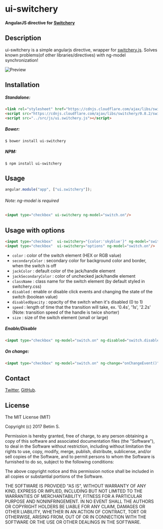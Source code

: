 # ui-switchery
#### AngularJS directive for [Switchery](https://github.com/abpetkov/switchery)


## Description

ui-switchery is a simple angularjs directive, wrapper for [switchery.js](https://github.com/abpetkov/switchery).
Solves known problems(of other libraries/directives) with ng-model synchronization!


![Preview](http://i.imgur.com/0PcuTbO.jpg)

## Installation

##### Standalone:

```html
<link rel="stylesheet" href="https://cdnjs.cloudflare.com/ajax/libs/switchery/0.8.2/switchery.css">
<script src="https://cdnjs.cloudflare.com/ajax/libs/switchery/0.8.2/switchery.js"></script>
<script src="../src/js/ui.switchery.js"></script>
```

##### Bower:

```shell
$ bower install ui-switchery
```

##### NPM:

```shell
$ npm install ui-switchery
```

## Usage

```js
angular.module("app", ["ui.switchery"]);
```

###### Note: ng-model is required
```html
<input type="checkbox" ui-switchery ng-model="switch.on"/>
```

## Usage with options

```html
<input type="checkbox"  ui-switchery="{color:'skyblue'}" ng-model="switch.on"/>
<input type="checkbox"  ui-switchery="options" ng-model="switch.on"/>
```

- `color` : color of the switch element (HEX or RGB value)
- `secondaryColor` : secondary color for background color and border, when the switch is off
- `jackColor` : default color of the jack/handle element
- `jackSecondaryColor` : color of unchecked jack/handle element
- `className` : class name for the switch element (by default styled in switchery.css)
- `disabled` : enable or disable click events and changing the state of the switch (boolean value)
- `disabledOpacity` : opacity of the switch when it's disabled (0 to 1)
- `speed` : length of time that the transition will take, ex. '0.4s', '1s', '2.2s' (Note: transition speed of the handle is twice shorter)
- `size` : size of the switch element (small or large)

##### Enable/Disable


```html
<input type="checkbox" ng-model="switch.on" ng-disabled="switch.disabled"/>
```


##### On change:

```html
<input type="checkbox" ng-model="switch.on" ng-change="onChangeEvent()"/>
```

## Contact

[Twitter](https://twitter.com/bettimms), [GitHub](https://github.com/bettimms).


## License

The MIT License (MIT)

Copyright (c) 2017 Betim S.

Permission is hereby granted, free of charge, to any person obtaining a copy of
this software and associated documentation files (the "Software"), to deal in
the Software without restriction, including without limitation the rights to
use, copy, modify, merge, publish, distribute, sublicense, and/or sell copies of
the Software, and to permit persons to whom the Software is furnished to do so,
subject to the following conditions:

The above copyright notice and this permission notice shall be included in all
copies or substantial portions of the Software.

THE SOFTWARE IS PROVIDED "AS IS", WITHOUT WARRANTY OF ANY KIND, EXPRESS OR
IMPLIED, INCLUDING BUT NOT LIMITED TO THE WARRANTIES OF MERCHANTABILITY, FITNESS
FOR A PARTICULAR PURPOSE AND NONINFRINGEMENT. IN NO EVENT SHALL THE AUTHORS OR
COPYRIGHT HOLDERS BE LIABLE FOR ANY CLAIM, DAMAGES OR OTHER LIABILITY, WHETHER
IN AN ACTION OF CONTRACT, TORT OR OTHERWISE, ARISING FROM, OUT OF OR IN
CONNECTION WITH THE SOFTWARE OR THE USE OR OTHER DEALINGS IN THE SOFTWARE.
